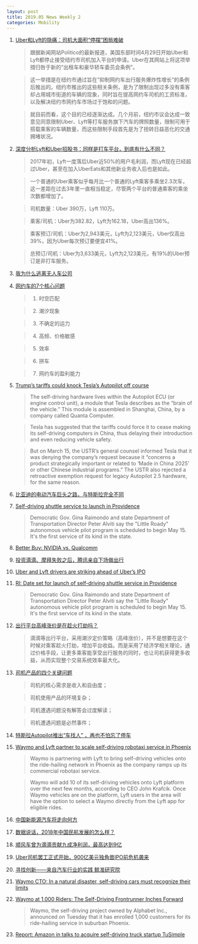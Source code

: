 ```yaml
---
layout: post
title: 2019.05 News Weekly 2
categories: Mobility
---
```


1. [Uber和Lyft的隐痛：司机大面积“停摆”困局难破](https://36kr.com/p/5200876)

    > 跟据新闻网站Politico的最新报道，美国东部时间4月29日开始Uber和Lyft都停止接受纽约市司机加入平台的申请。Uber在其网站上将这项举措归咎于新的“出租车和豪华轿车委员会条例”。

    > 这一举措是在纽约市通过旨在“抑制网约车出行服务爆炸性增长”的条例后推出的。纽约市推出的这些相关条例，是为了限制出现过多没有乘客却占用城市街道的车辆的现象，同时旨在提高网约车司机的工资标准，以及解决纽约市网约车市场过于饱和的问题。

    > 就目前而看，这个目的已经逐渐达成。几个月前，纽约市议会达成一致意见同意限制Uber、Lyft等打车服务旗下汽车的牌照数量，限制可用于搭载乘客的车辆数量，而这些限制手段首先是为了扭转日益恶化的交通拥堵状况。

2. [深度分析Lyft和Uber招股书：同样是打车平台，到底有什么不同？](https://36kr.com/p/5197720)

    > 2017年初，Lyft一度落后Uber近50%的用户毛利润，而Lyft现在已经超过Uber，甚至在加入UberEats和其他新业务收入后也是如此。

    > 一个普通的Uber乘客似乎每月比一个普通的Lyft乘客多乘坐2.3次车，这一差距在过去3年里一直相当稳定，尽管两个平台的普通乘客的乘坐次数都增加了。

    > 司机数量：Uber 390万，Lyft 110万。

    > 乘客/司机：Uber为382.82，Lyft为162.18，Uber高出136%。

    > 乘客预订/司机：Uber为2,943美元，Lyft为2,123美元，Uber仅高出39%，因为Uber每次预订要便宜41%。

    > 总预订/司机：Uber为3,633美元，Lyft为2,123美元，有19%的Uber预订是非打车服务。

3. [我为什么逃离无人车公司](https://www.huxiu.com/article/297438.html)

4. [网约车的7个核心问题](https://www.huxiu.com/article/297459.html)

    > 1. 时空匹配

    > 2. 潮汐现象

    > 3. 不确定的运力

    > 4. 高频、价格敏感

    > 5. 效率

    > 6. 拼车

    > 7. 网约车的盈利能力

5. [Trump’s tariffs could knock Tesla’s Autopilot off course](https://techcrunch.com/2019/05/03/trumps-tariffs-could-knock-teslas-autopilot-off-course/)

    > The self-driving hardware lives within the Autopilot ECU (or engine control unit), a module that Tesla describes as the “brain of the vehicle.” This module is assembled in Shanghai, China, by a company called Quanta Computer.

    > Tesla has suggested that the tariffs could force it to cease making its self-driving computers in China, thus delaying their introduction and even reducing vehicle safety.

    > But on March 15, the USTR’s general counsel informed Tesla that it was denying the company’s request because it “concerns a product strategically important or related to ‘Made in China 2025’ or other Chinese industrial programs.” The USTR also rejected a retroactive exemption request for legacy Autopilot 2.5 hardware, for the same reason.

6. [比亚迪的电动汽车巨头之路，与特斯拉完全不同](https://36kr.com/p/5201084)

7. [Self-driving shuttle service to launch in Providence](https://www.sfchronicle.com/news/article/Self-driving-shuttle-service-to-launch-in-13820454.php?psid=30Iyd)

    > Democratic Gov. Gina Raimondo and state Department of Transportation Director Peter Alviti say the "Little Roady" autonomous vehicle pilot program is scheduled to begin May 15. It's the first service of its kind in the state.

8. [Better Buy: NVIDIA vs. Qualcomm](https://www.fool.com/investing/2019/05/05/better-buy-nvidia-vs-qualcomm.aspx)

9. [投资滴滴、摩拜失败之后，腾讯亲自下场做出行](https://36kr.com/p/5201524)

10. [Uber and Lyft drivers are striking ahead of Uber’s IPO](https://techcrunch.com/2019/05/06/uber-and-lyft-drivers-are-striking-ahead-of-ubers-ipo/)

11. [RI: Date set for launch of self-driving shuttle service in Providence](https://www.masstransitmag.com/alt-mobility/autonomous-vehicles/news/21079251/date-set-for-launch-of-selfdriving-shuttle-service-in-providence)

    > Democratic Gov. Gina Raimondo and state Department of Transportation Director Peter Alviti say the "Little Roady" autonomous vehicle pilot program is scheduled to begin May 15. It's the first service of its kind in the state.

12. [出行平台高峰涨价是在趁火打劫吗？](https://www.huxiu.com/article/298004.html)

    > 滴滴等出行平台，采用潮汐定价策略（高峰涨价），并不是想要在这个时候对乘客趁火打劫，增加平台收益。而是采用了经济学相关理论，通过价格手段，让更多乘客能享受出行服务的同时，也让司机获得更多收益，从而实现整个交易系统效率最大化。

13. [司机产品的四个关键问题](https://www.huxiu.com/article/298035.html)

    > 司机的核心需求是收入和自由度；

    > 司机使用产品的环境复杂；

    > 司机遭遇问题没有解答会过度解读；

    > 司机遭遇问题是必然事件；

14. [特斯拉Autopilot推出“车找人” ，再也不怕忘了停车](https://36kr.com/p/5202183)

15. [Waymo and Lyft partner to scale self-driving robotaxi service in Phoenix](https://techcrunch.com/2019/05/07/waymo-and-lyft-partner-to-scale-self-driving-robotaxi-service-in-phoenix/)

    > Waymo  is partnering with Lyft to bring self-driving vehicles onto the ride-hailing network in Phoenix as the company ramps up its commercial robotaxi service.

    > Waymo will add 10 of its self-driving vehicles onto Lyft  platform over the next few months, according to CEO John Krafcik. Once Waymo vehicles are on the platform, Lyft users in the area will have the option to select a Waymo directly from the Lyft app for eligible rides.

16. [中国新能源汽车将走向何方](https://www.huxiu.com/article/298227.html)

17. [数据说话，2018年中国民航发展的怎么样？](https://www.huxiu.com/article/298260.html)

18. [顺风车曾为滴滴贡献九成净利润，最高达到9亿](https://www.huxiu.com/article/298267.html)

19. [Uber司机罢工正式开始，900亿美元独角兽IPO前危机袭来](https://36kr.com/p/5202614)

20. [寻找创新——来自汽车行业的实践  鲸准研究院](https://36kr.com/p/5199620)

21. [Waymo CTO: In a natural disaster, self-driving cars must recognize their limits](https://www.cnet.com/news/waymo-cto-in-a-natural-disaster-self-driving-cars-must-recognize-their-limits/)

22. [Waymo at 1,000 Riders: The Self-Driving Frontrunner Inches Forward](https://www.bloomberg.com/news/articles/2019-05-08/waymo-at-1-000-riders-the-self-driving-frontrunner-inches-forward)

    > Waymo, the self-driving project owned by Alphabet Inc., announced on Tuesday that it has enrolled 1,000 customers for its ride-hailing service in suburban Phoenix. 

23. [Report: Amazon in talks to acquire self-driving truck startup TuSimple](https://siliconangle.com/2019/05/07/report-amazon-talks-acquire-self-driving-truck-startup-tusimple/)